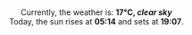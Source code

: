 <p  align="center"><br/>Currently, the weather is: <b> 17°C, <i>clear sky</i></b></br>Today, the sun rises at <b>05:14</b> and sets at <b>19:07</b>.</p>